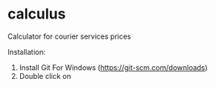 # calculus

Calculator for courier services prices

Installation:

1. Install Git For Windows (https://git-scm.com/downloads)
2. Double click on
